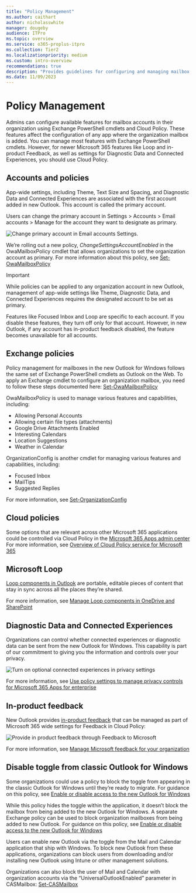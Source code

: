 ```yaml
---
title: "Policy Management"
ms.author: caithart
author: nicholasswhite
manager: dougeby
audience: ITPro
ms.topic: overview
ms.service: o365-proplus-itpro
ms.collection: Tier2
ms.localizationpriority: medium
ms.custom: intro-overview
recommendations: true
description: "Provides guidelines for configuring and managing mailbox accounts and features in Microsoft 365 using Exchange PowerShell cmdlets and Cloud Policy."
ms.date: 11/09/2023
---
```


# Policy Management
Admins can configure available features for mailbox accounts in their organization using Exchange PowerShell cmdlets and Cloud Policy. These features affect the configuration of any app where the organization mailbox is added. You can manage most features with Exchange PowerShell cmdlets. However, for newer Microsoft 365 features like Loop and in-product Feedback, as well as settings for Diagnostic Data and Connected Experiences, you should use Cloud Policy.

## Accounts and policies
App-wide settings, including Theme, Text Size and Spacing, and Diagnostic Data and Connected Experiences are associated with the first account added in new Outlook. This account is called the primary account. 

Users can change the primary account in Settings > Accounts > Email accounts > Manage for the account they want to designate as primary.

![Change primary account in Email accounts Settings.](/DeployOffice/images/new-outlook/policy-email-accounts-settings.png)

We’re rolling out a new policy, *ChangeSettingsAccountEnabled* in the OwaMailboxPolicy cmdlet that allows organizations to set the organization account as primary. For more information about this policy, see [Set-OwaMailboxPolicy](/powershell/module/exchange/set-owamailboxpolicy#-changesettingsaccountenabled)

> [!IMPORTANT]
> While policies can be applied to any organization account in new Outlook, management of app-wide settings like Theme, Diagnostic Data, and Connected Experiences requires the designated account to be set as primary.

Features like Focused Inbox and Loop are specific to each account. If you disable these features, they turn off only for that account. However, in new Outlook, if any account has in-product feedback disabled, the feature becomes unavailable for all accounts.

## Exchange policies
Policy management for mailboxes in the new Outlook for Windows follows the same set of Exchange PowerShell cmdlets as Outlook on the Web. To apply an Exchange cmdlet to configure an organization mailbox, you need to follow these steps documented here: [Set-OwaMailboxPolicy](/powershell/module/exchange/set-owamailboxpolicy#examples)

OwaMailboxPolicy is used to manage various features and capabilities, including:
- Allowing Personal Accounts
- Allowing certain file types (attachments)
- Google Drive Attachments Enabled
- Interesting Calendars
- Location Suggestions
- Weather in Calendar

OrganizationConfig is another cmdlet for managing various features and capabilities, including:
- Focused Inbox
- MailTips
- Suggested Replies

For more information, see [Set-OrganizationConfig](/powershell/module/exchange/set-organizationconfig)

## Cloud policies
Some options that are relevant across other Microsoft 365 applications could be controlled via Cloud Policy in the  [Microsoft 365 Apps admin center](https://config.office.com)
For more information, see [Overview of Cloud Policy service for Microsoft 365](/deployoffice/admincenter/overview-cloud-policy.md)

## Microsoft Loop
[Loop components in Outlook](https://support.microsoft.com/office/use-loop-components-in-outlook-9b47c279-011d-4042-bd7f-8bbfca0cb136) are portable, editable pieces of content that stay in sync across all the places they’re shared.

For more information, see [Manage Loop components in OneDrive and SharePoint](/microsoft-365/loop/loop-components-configuration)

## Diagnostic Data and Connected Experiences
Organizations can control whether connected experiences or diagnostic data can be sent from the new Outlook for Windows. This capability is part of our commitment to giving you the information and controls over your privacy.

![Turn on optional connected experiences in privacy settings](/DeployOffice/images/new-outlook/policy-privacy-settings.png)

For more information, see [Use policy settings to manage privacy controls for Microsoft 365 Apps for enterprise](/deployoffice/privacy/manage-privacy-controls)

## In-product feedback
New Outlook provides [in-product feedback](/microsoft-365/admin/misc/feedback-user-control#in-product-feedback) that can be managed as part of Microsoft 365 wide settings for Feedback in Cloud Policy:

![Provide in product feedback through Feedback to Microsoft](/DeployOffice/images/new-outlook/policy-feeback.png)

For more information, see [Manage Microsoft feedback for your organization](/microsoft-365/admin/manage/manage-feedback-ms-org)

## Disable toggle from classic Outlook for Windows
Some organizations could use a policy to block the toggle from appearing in the classic Outlook for Windows until they’re ready to migrate. For guidance on this policy, see [Enable or disable access to the new Outlook for Windows](/exchange/clients-and-mobile-in-exchange-online/outlook-on-the-web/enable-disable-employee-access-new-outlook#use-the-registry-to-enable-or-disable-the-new-outlook-toggle-in-outlook-desktop)

While this policy hides the toggle within the application, it doesn’t block the mailbox from being added to the new Outlook for Windows. A separate Exchange policy can be used to block organization mailboxes from being added to new Outlook. For guidance on this policy, see [Enable or disable access to the new Outlook for Windows](/exchange/clients-and-mobile-in-exchange-online/outlook-on-the-web/enable-disable-employee-access-new-outlook#enable-or-disable-the-new-outlook-for-windows-for-an-individual-mailbox)

Users can enable new Outlook via the toggle from the Mail and Calendar application that ship with Windows. To block new Outlook from these applications, organizations can block users from downloading and/or installing new Outlook using Intune or other management solutions.

Organizations can also block the user of Mail and Calendar with organization accounts via the “UniversalOutlookEnabled” parameter in CASMailbox: [Set-CASMailbox](/powershell/module/exchange/set-casmailbox)